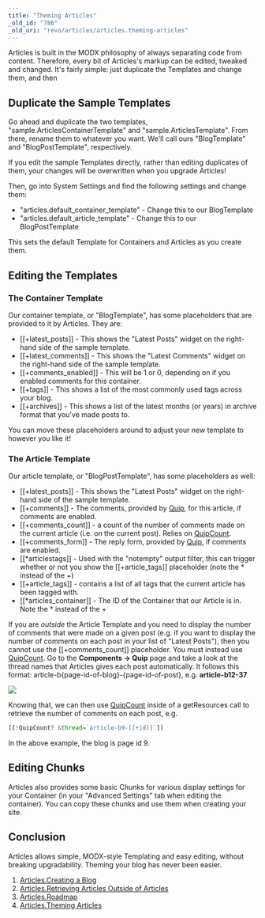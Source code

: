 ```yaml
---
title: "Theming Articles"
_old_id: "786"
_old_uri: "revo/articles/articles.theming-articles"
---
```


Articles is built in the MODX philosophy of always separating code from content. Therefore, every bit of Articles's markup can be edited, tweaked and changed. It's fairly simple: just duplicate the Templates and change them, and then

## Duplicate the Sample Templates

Go ahead and duplicate the two templates, "sample.ArticlesContainerTemplate" and "sample.ArticlesTemplate". From there, rename them to whatever you want. We'll call ours "BlogTemplate" and "BlogPostTemplate", respectively.

If you edit the sample Templates directly, rather than editing duplicates of them, your changes will be overwritten when you upgrade Articles!

Then, go into System Settings and find the following settings and change them:

- "articles.default\_container\_template" - Change this to our BlogTemplate
- "articles.default\_article\_template" - Change this to our BlogPostTemplate

This sets the default Template for Containers and Articles as you create them.

## Editing the Templates

### The Container Template

Our container template, or "BlogTemplate", has some placeholders that are provided to it by Articles. They are:

- \[\[+latest\_posts\]\] - This shows the "Latest Posts" widget on the right-hand side of the sample template.
- \[\[+latest\_comments\]\] - This shows the "Latest Comments" widget on the right-hand side of the sample template.
- \[\[+comments\_enabled\]\] - This will be 1 or 0, depending on if you enabled comments for this container.
- \[\[+tags\]\] - This shows a list of the most commonly used tags across your blog.
- \[\[+archives\]\] - This shows a list of the latest months (or years) in archive format that you've made posts to.

You can move these placeholders around to adjust your new template to however you like it!

### The Article Template

Our article template, or "BlogPostTemplate", has some placeholders as well:

- \[\[+latest\_posts\]\] - This shows the "Latest Posts" widget on the right-hand side of the sample template.
- \[\[+comments\]\] - The comments, provided by [Quip](/extras/quip "Quip"), for this article, if comments are enabled.
- \[\[+comments\_count\]\] - a count of the number of comments made on the current article (i.e. on the current post). Relies on [QuipCount](/extras/quip/quip.quipcount "Quip.QuipCount").
- \[\[+comments\_form\]\] - The reply form, provided by [Quip](/extras/quip "Quip"), if comments are enabled.
- \[\[\*articlestags\]\] - Used with the "notempty" output filter, this can trigger whether or not you show the \[\[+article\_tags\]\] placeholder (note the \* instead of the +)
- \[\[+article\_tags\]\] - contains a list of all tags that the current article has been tagged with.
- \[\[\*articles\_container\]\] - The ID of the Container that our Article is in. Note the \* instead of the +

If you are _outside_ the Article Template and you need to display the number of comments that were made on a given post (e.g. if you want to display the number of comments on each post in your list of "Latest Posts"), then you cannot use the \[\[+comments\_count\]\] placeholder. You must instead use [QuipCount](/extras/quip/quip.quipcount "Quip.QuipCount"). Go to the **Components -> Quip** page and take a look at the thread names that Articles gives each post automatically. It follows this format: article-b{page-id-of-blog}-{page-id-of-post}, e.g. **article-b12-37**

![](/download/attachments/36635030/Quip-Thread-Names.jpg?version=1&modificationDate=1341982338000)

Knowing that, we can then use [QuipCount](/extras/quip/quip.quipcount "Quip.QuipCount") inside of a getResources call to retrieve the number of comments on each post, e.g.

``` php 
[[!QuipCount? &thread=`article-b9-[[+id]]`]]
```

In the above example, the blog is page id 9.

## Editing Chunks

Articles also provides some basic Chunks for various display settings for your Container (in your "Advanced Settings" tab when editing the container). You can copy these chunks and use them when creating your site.

## Conclusion

Articles allows simple, MODX-style Templating and easy editing, without breaking upgradability. Theming your blog has never been easier.

1. [Articles.Creating a Blog](/extras/articles/articles.creating-a-blog)
2. [Articles.Retrieving Articles Outside of Articles](/extras/articles/articles.retrieving-articles-outside-of-articles)
3. [Articles.Roadmap](/extras/articles/articles.roadmap)
4. [Articles.Theming Articles](/extras/articles/articles.theming-articles)